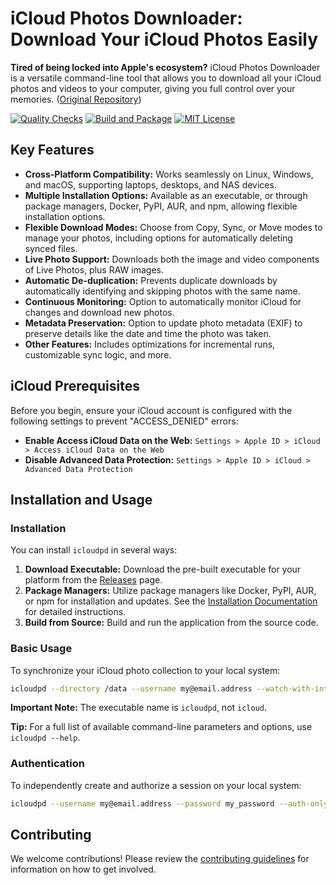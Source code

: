 # iCloud Photos Downloader: Download Your iCloud Photos Easily

**Tired of being locked into Apple's ecosystem?** iCloud Photos Downloader is a versatile command-line tool that allows you to download all your iCloud photos and videos to your computer, giving you full control over your memories. ([Original Repository](https://github.com/icloud-photos-downloader/icloud_photos_downloader))

[![Quality Checks](https://github.com/icloud-photos-downloader/icloud_photos_downloader/workflows/Quality%20Checks/badge.svg)](https://github.com/icloud-photos-downloader/icloud_photos_downloader/actions/workflows/quality-checks.yml)
[![Build and Package](https://github.com/icloud-photos-downloader/icloud_photos_downloader/workflows/Produce%20Artifacts/badge.svg)](https://github.com/icloud-photos-downloader/icloud_photos_downloader/actions/workflows/produce-artifacts.yml)
[![MIT License](https://img.shields.io/badge/license-MIT-blue.svg)](LICENSE)

## Key Features

*   **Cross-Platform Compatibility:** Works seamlessly on Linux, Windows, and macOS, supporting laptops, desktops, and NAS devices.
*   **Multiple Installation Options:** Available as an executable, or through package managers, Docker, PyPI, AUR, and npm, allowing flexible installation options.
*   **Flexible Download Modes:** Choose from Copy, Sync, or Move modes to manage your photos, including options for automatically deleting synced files.
*   **Live Photo Support:** Downloads both the image and video components of Live Photos, plus RAW images.
*   **Automatic De-duplication:** Prevents duplicate downloads by automatically identifying and skipping photos with the same name.
*   **Continuous Monitoring:** Option to automatically monitor iCloud for changes and download new photos.
*   **Metadata Preservation:** Option to update photo metadata (EXIF) to preserve details like the date and time the photo was taken.
*   **Other Features:** Includes optimizations for incremental runs, customizable sync logic, and more.

## iCloud Prerequisites

Before you begin, ensure your iCloud account is configured with the following settings to prevent "ACCESS_DENIED" errors:

*   **Enable Access iCloud Data on the Web:**  `Settings > Apple ID > iCloud > Access iCloud Data on the Web`
*   **Disable Advanced Data Protection:**  `Settings > Apple ID > iCloud > Advanced Data Protection`

## Installation and Usage

### Installation

You can install `icloudpd` in several ways:

1.  **Download Executable:** Download the pre-built executable for your platform from the [Releases](https://github.com/icloud-photos-downloader/icloud_photos_downloader/releases/tag/v1.29.2) page.
2.  **Package Managers:** Utilize package managers like Docker, PyPI, AUR, or npm for installation and updates. See the [Installation Documentation](https://icloud-photos-downloader.github.io/icloud_photos_downloader/install.html) for detailed instructions.
3.  **Build from Source:** Build and run the application from the source code.

### Basic Usage

To synchronize your iCloud photo collection to your local system:

```bash
icloudpd --directory /data --username my@email.address --watch-with-interval 3600
```

**Important Note:** The executable name is `icloudpd`, not `icloud`.

**Tip:** For a full list of available command-line parameters and options, use `icloudpd --help`.

### Authentication

To independently create and authorize a session on your local system:

```bash
icloudpd --username my@email.address --password my_password --auth-only
```

## Contributing

We welcome contributions! Please review the [contributing guidelines](CONTRIBUTING.md) for information on how to get involved.